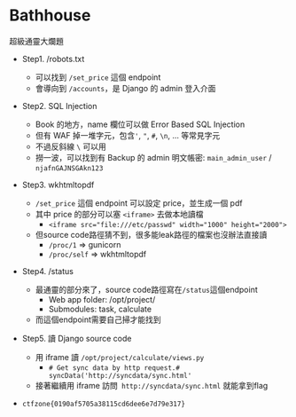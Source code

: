 # Bathhouse

超級通靈大爛題

- Step1. /robots.txt
    - 可以找到 `/set_price` 這個 endpoint
    - 會導向到 `/accounts`，是 Django 的 admin 登入介面

- Step2. SQL Injection
    - Book 的地方，name 欄位可以做 Error Based SQL Injection
    - 但有 WAF 掉一堆字元，包含`'`, `"`, `#`, `\n`, ... 等常見字元
    - 不過反斜線 `\` 可以用 
    - 撈一波，可以找到有 Backup 的 admin 明文帳密: `main_admin_user` / `njafnGAJNSGAkn123`

- Step3. wkhtmltopdf
    - `/set_price` 這個 endpoint 可以設定 price，並生成一個 pdf
    - 其中 price 的部分可以塞 `<iframe>` 去做本地讀檔
        - `<iframe src="file:///etc/passwd" width="1000" height="2000">`
    - 但source code路徑猜不到，很多能leak路徑的檔案也沒辦法直接讀
        - `/proc/1` => gunicorn
        - `/proc/self` => wkhtmltopdf
- Step4. /status
    - 最通靈的部分來了，source code路徑寫在`/status`這個endpoint
        - Web app folder: /opt/project/
        - Submodules: task, calculate
    - 而這個endpoint需要自己掃才能找到

- Step5. 讀 Django source code
    - 用 iframe 讀 `/opt/project/calculate/views.py`
        - `# Get sync data by http request.#     syncData('http://syncdata/sync.html'`
    - 接著繼續用 iframe 訪問` http://syncdata/sync.html` 就能拿到flag
- `ctfzone{0190af5705a38115cd6dee6e7d79e317}`

